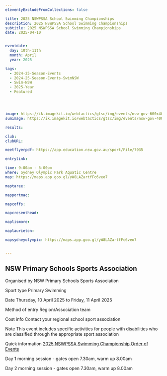 ```yaml
---
eleventyExcludeFromCollections: false

title: 2025 NSWPSSA School Swimming Championships
description: 2025 NSWPSSA School Swimming Championships
subtitle: 2025 NSWPSSA School Swimming Championships
date: 2025-04-10


eventdate:
  day: 10th-11th
  month: April
  year: 2025

tags:
  - 2024-25-Season-Events
  - 2024-25-Season-Events-SwimNSW
  - Swim-NSW
  - 2025-Year
  - Featured




image: https://ik.imagekit.io/webtactics/gtsc/img/events/nsw-gov-600x400b.jpg
sumimage: https://ik.imagekit.io/webtactics/gtsc/img/events/nsw-gov-400x600b.jpg

results: 

club: 
clubURL: 

meetflyerpdf: https://app.education.nsw.gov.au/sport/File/7935

entrylink:

time: 9:00am - 5:00pm
where: Sydney Olympic Park Aquatic Centre
map: https://maps.app.goo.gl/yW8LAZartfFc6veo7

maptaree: 

mapportmac: 

mapcoffs:

mapcresenthead:

maplismore: 

maplaurieton: 

mapsydneyolympic: https://maps.app.goo.gl/yW8LAZartfFc6veo7


---
```

<h2>NSW Primary Schools Sports Association</h2>

Organised by
NSW Primary Schools Sports Association

Sport type
Primary Swimming

Date
Thursday, 10 April 2025 to Friday, 11 April 2025

Method of entry
Region/Association team

Cost info
Contact your regional school sport association

Note
This event includes specific activities for people with disabilities who are classified through the appropriate sport association

Quick information
<a title="2025 NSWPSSA Swimming Championship Order of Events" href="https://app.education.nsw.gov.au/sport/File/7935" target="_blank" rel="noopener">2025 NSWPSSA Swimming Championship Order of Events</a>

Day 1 morning session - gates open 7.30am, warm up 8.00am

Day 2 morning session - gates open 7.30am, warm up 8.00am
